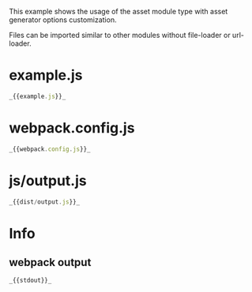 This example shows the usage of the asset module type with asset generator options customization.

Files can be imported similar to other modules without file-loader or url-loader.

# example.js

```javascript
_{{example.js}}_
```

# webpack.config.js

```javascript
_{{webpack.config.js}}_
```

# js/output.js

```javascript
_{{dist/output.js}}_
```

# Info

## webpack output

```
_{{stdout}}_
```
